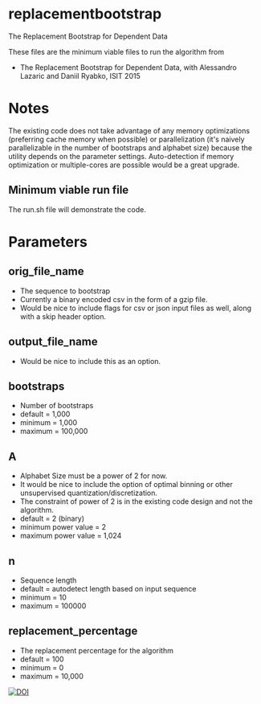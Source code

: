 # replacementbootstrap
The Replacement Bootstrap for Dependent Data

These files are the minimum viable files to run the algorithm from 
- The Replacement Bootstrap for Dependent Data, with Alessandro Lazaric and Daniil Ryabko, ISIT 2015

# Notes
The existing code does not take advantage of any memory optimizations (preferring cache memory when possible) or parallelization (it's naively parallelizable in the number of bootstraps and alphabet size) because the utility depends on the parameter settings. Auto-detection if memory optimization or multiple-cores are possible would be a great upgrade.

## Minimum viable run file
The run.sh file will demonstrate the code.

# Parameters
## orig_file_name
- The sequence to bootstrap
- Currently a binary encoded csv in the form of a gzip file. 
- Would be nice to include flags for csv or json input files as well, along with a skip header option.

## output_file_name
- Would be nice to include this as an option.

## bootstraps
- Number of bootstraps
- default = 1,000
- minimum = 1,000
- maximum = 100,000

## A
- Alphabet Size must be a power of 2 for now.
- It would be nice to include the option of optimal binning or other unsupervised quantization/discretization.
- The constraint of power of 2 is in the existing code design and not the algorithm.
- default = 2 (binary)
- minimum power value = 2
- maximum power value = 1,024

## n
- Sequence length
- default = autodetect length based on input sequence
- minimum = 10
- maximum = 100000

## replacement_percentage
- The replacement percentage for the algorithm
- default = 100
- minimum = 0
- maximum = 10,000



[![DOI](https://zenodo.org/badge/43528073.svg)](https://zenodo.org/badge/latestdoi/43528073)

